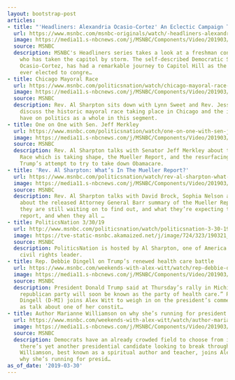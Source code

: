 ```yaml
---
layout: bootstrap-post
articles:
- title: "'Headliners: Alexandria Ocasio-Cortez' An Eclectic Campaign Team"
  url: https://www.msnbc.com/msnbc-originals/watch/-headliners-alexandria-ocasio-cortez-an-eclectic-campaign-team-1467651651834
  image: https://media11.s-nbcnews.com/j/MSNBC/Components/Video/201903/n_orig_AOCeclecticteam_20190329_795268109_1280x720_1467798595783.nbcnews-fp-1200-630.jpg
  source: MSNBC
  description: MSNBC's Headliners series takes a look at a freshman congresswoman
    who has taken the capitol by storm. The self-described Democratic Socialist, Alexandria
    Ocasio-Cortez, has had a remarkable journey to Capitol Hill as the youngest woman
    ever elected to congre…
- title: Chicago Mayoral Race
  url: https://www.msnbc.com/politicsnation/watch/chicago-mayoral-race-1468508739783
  image: https://media11.s-nbcnews.com/j/MSNBC/Components/Video/201903/n_sharp_mayoral_190330_1920x1080.nbcnews-fp-1200-630.jpg
  source: MSNBC
  description: Rev. Al Sharpton sits down with Lynn Sweet and Rev. Jesse Jackson to
    discuss the historic mayoral race taking place in Chicago and the impact it will
    have on politics as a whole in this segment.
- title: One on One with Sen. Jeff Merkley
  url: https://www.msnbc.com/politicsnation/watch/one-on-one-with-sen-jeff-merkley-1468505667511
  image: https://media11.s-nbcnews.com/j/MSNBC/Components/Video/201903/n_sharp_merkley_190330_1920x1080.nbcnews-fp-1200-630.jpg
  source: MSNBC
  description: Rev. Al Sharpton talks with Senator Jeff Merkley about the 2020 Presidential
    Race which is taking shape, the Mueller Report, and the resurfacing of President
    Trump’s attempt to try to take down Obamacare.
- title: 'Rev. Al Sharpton: What’s In The Mueller Report?'
  url: https://www.msnbc.com/politicsnation/watch/rev-al-sharpton-what-s-in-the-mueller-report-1468501571942
  image: https://media11.s-nbcnews.com/j/MSNBC/Components/Video/201903/n_sharp_redacted_190330_1920x1080.nbcnews-fp-1200-630.jpg
  source: MSNBC
  description: Rev. Al Sharpton talks with David Brock, Sophia Nelson and Paul Butler
    about the released Attorney General Barr summary of the Mueller Report, and what
    they are still waiting on to find out, and what they’re expecting to hear in the
    report, and when they all …
- title: PoliticsNation 3/30/19
  url: http://www.msnbc.com/politicsnation/watch/politicsnation-3-30-19-episode
  image: https://tve-static-msnbc.akamaized.net/j/image/724/323/190321_3926515_PoliticsNation_3_30_19_800x450_1468563523867.video_1067x600.jpg
  source: MSNBC
  description: PoliticsNation is hosted by Al Sharpton, one of America's most renowned
    civil rights leader.
- title: Rep. Debbie Dingell on Trump’s renewed health care battle
  url: https://www.msnbc.com/weekends-with-alex-witt/watch/rep-debbie-dingell-on-trump-s-renewed-health-care-battle-1468473411659
  image: https://media11.s-nbcnews.com/j/MSNBC/Components/Video/201903/n_witt_DebbieDingell_190330_1920x1080.nbcnews-fp-1200-630.jpg
  source: MSNBC
  description: President Donald Trump said at Thursday’s rally in Michigan that “the
    republican party will soon be known as the party of health care.” Rep. Debbie
    Dingell (D-MI) joins Alex Witt to weigh in on the president’s comment, as well
    as talk about one of her constit…
- title: Author Marianne Williamson on why she’s running for president
  url: https://www.msnbc.com/weekends-with-alex-witt/watch/author-marianne-williamson-on-why-she-s-running-for-president-1468469827819
  image: https://media11.s-nbcnews.com/j/MSNBC/Components/Video/201903/n_witt_MarianneWilliamson_190330_1920x1080.nbcnews-fp-1200-630.jpg
  source: MSNBC
  description: Democrats have an already crowded field to choose from in 2020, but
    there’s yet another presidential candidate looking to break through. Marianne
    Williamson, best known as a spiritual author and teacher, joins Alex Witt to explain
    why she’s running for presid…
as_of_date: '2019-03-30'
---
```


